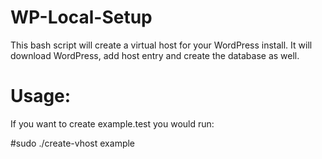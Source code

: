 # WP-Local-Setup
This bash script will create a virtual host for your WordPress install. It will download WordPress, add host entry and create the database as well.

# Usage:
If you want to create example.test you would run:

#sudo ./create-vhost example
